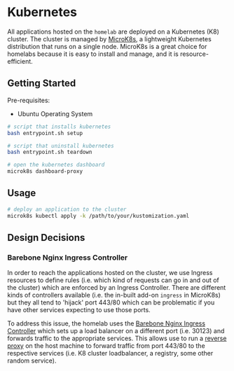 # Kubernetes

All applications hosted on the `homelab` are deployed on a Kubernetes (K8) cluster. The cluster is managed by [MicroK8s](https://microk8s.io/), a lightweight Kubernetes distribution that runs on a single node. MicroK8s is a great choice for homelabs because it is easy to install and manage, and it is resource-efficient.

## Getting Started

Pre-requisites:

- Ubuntu Operating System

```bash
# script that installs kubernetes
bash entrypoint.sh setup

# script that uninstall kubernetes
bash entrypoint.sh teardown

# open the kubernetes dashboard
microk8s dashboard-proxy
```

## Usage

```bash
# deploy an application to the cluster
microk8s kubectl apply -k /path/to/your/kustomization.yaml
```

## Design Decisions

### Barebone Nginx Ingress Controller

In order to reach the applications hosted on the cluster, we use Ingress resources to define rules (i.e. which kind of requests can go in and out of the cluster) which are enforced by an Ingress Controller. There are different kinds of controllers available (i.e. the in-built add-on `ingress` in MicroK8s) but they all tend to 'hijack' port 443/80 which can be problematic if you have other services expecting to use those ports.

To address this issue, the homelab uses the [Barebone Nginx Ingress Controller](https://kubernetes.github.io/ingress-nginx/deploy/#bare-metal-clusters) which sets up a load balancer on a different port (i.e. 30123) and forwards traffic to the appropriate services. This allows use to run a [reverse proxy](../reverse-proxy/README.md) on the host machine to forward traffic from port 443/80 to the respective services (i.e. K8 cluster loadbalancer, a registry, some other random service).
